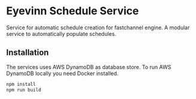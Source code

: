 # Eyevinn Schedule Service 

Service for automatic schedule creation for fastchannel engine. A modular service to automatically populate schedules.

## Installation 
The services uses AWS DynamoDB as database store. To run AWS DynamoDB locally you need Docker installed.
```bash
npm install
npm run build
```
